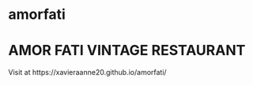 # amorfati
<h1>AMOR FATI VINTAGE RESTAURANT</h1>
<p> Visit at https://xavieraanne20.github.io/amorfati/ </p>
